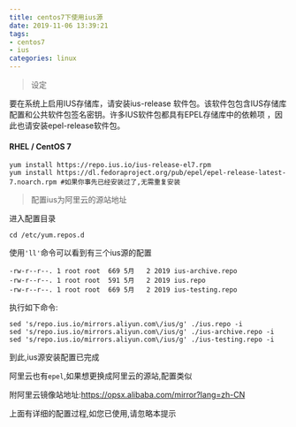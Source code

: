 ```yaml
---
title: centos7下使用ius源
date: 2019-11-06 13:39:21
tags: 
- centos7
- ius
categories: linux
---
```

> 设定

要在系统上启用IUS存储库，请安装ius-release 软件包。该软件包包含IUS存储库配置和公共软件包签名密钥。许多IUS软件包都具有EPEL存储库中的依赖项 ，因此也请安装epel-release软件包。


#### RHEL / CentOS 7
```
yum install https://repo.ius.io/ius-release-el7.rpm 
yum install https://dl.fedoraproject.org/pub/epel/epel-release-latest-7.noarch.rpm #如果你事先已经安装过了,无需重复安装
```

> 配置ius为阿里云的源站地址

进入配置目录
```
cd /etc/yum.repos.d
```
使用`'ll'`命令可以看到有三个ius源的配置

    -rw-r--r--. 1 root root  669 5月   2 2019 ius-archive.repo
    -rw-r--r--. 1 root root  591 5月   2 2019 ius.repo
    -rw-r--r--. 1 root root  669 5月   2 2019 ius-testing.repo

执行如下命令:

    sed 's/repo.ius.io/mirrors.aliyun.com\/ius/g' ./ius.repo -i
    sed 's/repo.ius.io/mirrors.aliyun.com\/ius/g' ./ius-archive.repo -i
    sed 's/repo.ius.io/mirrors.aliyun.com\/ius/g' ./ius-testing.repo -i

到此,ius源安装配置已完成

阿里云也有`epel`,如果想更换成阿里云的源站,配置类似

附阿里云镜像站地址:https://opsx.alibaba.com/mirror?lang=zh-CN 

上面有详细的配置过程,如您已使用,请忽略本提示